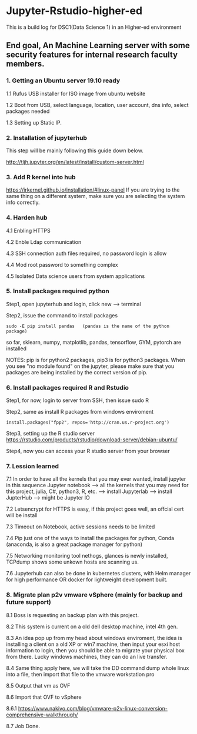 # Jupyter-Rstudio-higher-ed
This is a build log for DSC1(Data Science 1) in an Higher-ed environment


## End goal, An Machine Learning server with some security features for internal research faculty members. ##


### 1. Getting an Ubuntu server 19.10 ready ### 
 1.1 Rufus USB installer for ISO image from ubuntu website 
 
 1.2 Boot from USB, select language, location, user account, dns info, select packages needed
 
 1.3 Setting up Static IP. 
 
### 2. Installation of jupyterhub ###

This step will be mainly following this guide down below. 

http://tljh.jupyter.org/en/latest/install/custom-server.html 

### 3. Add R kernel into hub  ### 

https://irkernel.github.io/installation/#linux-panel 
If you are trying to the same thing on a different system, make sure you are selecting the system info correctly. 

### 4. Harden hub ###  
4.1 Enbling HTTPS 

4.2 Enble Ldap communication 

4.3 SSH connection auth files required, no password login is allow

4.4 Mod root password to something complex 

4.5 Isolated Data science users from system applications 

### 5. Install packages required python ### 

Step1, open jupyterhub and login, click new --> terminal 

Step2, issue the command to install packages 

```
sudo -E pip install pandas   (pandas is the name of the python package) 
```

so far, sklearn, numpy, matplotlib, pandas, tensorflow, GYM, pytorch are installed


NOTES: pip is for python2 packages, pip3 is for python3 packages. 
When you see "no module found" on the jupyter, please make sure that you packages are being installed by the correct version of pip. 

### 6. Install packages required R and Rstudio ### 
Step1, for now, login to server from SSH, then issue sudo R

Step2, same as install R packages from windows enviroment 

```
install.packages("fpp2", repos='http://cran.us.r-project.org') 
```

Step3, setting up the R studio server
https://rstudio.com/products/rstudio/download-server/debian-ubuntu/ 

Step4, now you can access your R studio server from your browser 

### 7. Lession learned ###  
7.1 In order to have all the kernels that you may ever wanted, install jupyter in this sequence 
  Jupyter notebook --> all the kernels that you may need for this project, julia, C#, python3, R, etc. --> install Jupyterlab --> install JupterHub --> might be Jupyter IO 

7.2 Letsencrypt for HTTPS is easy, if this project goes well, an offcial cert will be install 

7.3 Timeout on Notebook, active sessions needs to be limited 

7.4 Pip just one of the ways to install the packages for python, Conda (anaconda, is also a great package manager for python)

7.5 Networking monitoring tool nethogs, glances is newly installed, TCPdump shows some unkown hosts are scanning us. 

7.6 Jupyterhub can also be done in kubernetes clusters, with Helm manager for high performance OR docker for lightweight development built. 

### 8. Migrate plan p2v vmware vSphere (mainly for backup and future support) ###
8.1 Boss is requesting an backup plan with this project. 

8.2 This system is current on a old dell desktop machine, intel 4th gen.  

8.3 An idea pop up from my head about windows enviroment, the idea is installing a client on a old XP or win7 machine, then input your 
esxi host information to login, then you should be able to migrate your physical box from there. Lucky windows machines, they can do an 
live transfer.   

8.4 Same thing apply here, we will take the DD command dump whole linux into a file, then import that file to the vmware workstation pro 

8.5 Output that vm as OVF 

8.6 Import that OVF to vSphere

8.6.1 https://www.nakivo.com/blog/vmware-p2v-linux-conversion-comprehensive-walkthrough/ 

8.7 Job Done. 


